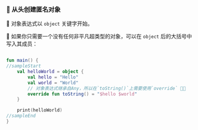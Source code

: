 ### 🎨 从头创建匿名对象

🚀 对象表达式以 `object` 关键字开始。

🧩 如果你只需要一个没有任何非平凡超类型的对象，可以在 `object` 后的大括号中写入其成员：

```kotlin

fun main() {
//sampleStart
    val helloWorld = object {
        val hello = "Hello"
        val world = "World"
        // 对象表达式继承自Any，所以在`toString()`上需要使用`override` 🧬🔄
        override fun toString() = "$hello $world"
    }

    print(helloWorld)
//sampleEnd
}
```